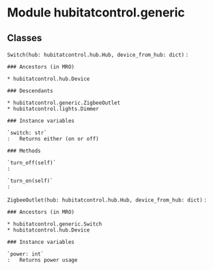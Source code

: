 Module hubitatcontrol.generic
=============================

Classes
-------

`Switch(hub: hubitatcontrol.hub.Hub, device_from_hub: dict)`
:   

    ### Ancestors (in MRO)

    * hubitatcontrol.hub.Device

    ### Descendants

    * hubitatcontrol.generic.ZigbeeOutlet
    * hubitatcontrol.lights.Dimmer

    ### Instance variables

    `switch: str`
    :   Returns either (on or off)

    ### Methods

    `turn_off(self)`
    :

    `turn_on(self)`
    :

`ZigbeeOutlet(hub: hubitatcontrol.hub.Hub, device_from_hub: dict)`
:   

    ### Ancestors (in MRO)

    * hubitatcontrol.generic.Switch
    * hubitatcontrol.hub.Device

    ### Instance variables

    `power: int`
    :   Returns power usage